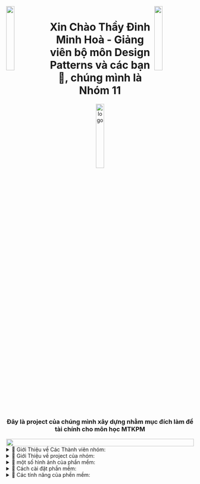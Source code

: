 <img align="left" src="https://user-images.githubusercontent.com/65187002/144930161-2f783401-8d27-4fdf-a2f7-cc0ba32f1f1f.gif" width="21%" style="display:inline;">
<img align="right" src="https://user-images.githubusercontent.com/65187002/144930161-2f783401-8d27-4fdf-a2f7-cc0ba32f1f1f.gif" width="21%" style="display:inline;">

<h1 align="center">Xin Chào Thầy Đinh Minh Hoà - Giảng viên bộ môn Design Patterns và các bạn 👋, chúng mình là Nhóm 11</h1>
<p align="center">
    <img src="https://github.com/rudeusMSK/n16_qltv_v1/assets/104338354/f024fe1c-b546-441c-aaac-6cb07dfcfbe2" alt="logo" width="21%">
</p>
<h3 align="center">Đây là project của chúng mình xây dựng nhằm mục đích làm đề tài chính cho môn học MTKPM </h3>
<img src="https://i.imgur.com/dBaSKWF.gif" height="20" width="100%">
<details lose="" align="left">
  <summary>
    📔 Giới Thiệu về Các Thành viên nhóm:
  </summary>
  <br>
    <h4>Nguyễn Minh Trí (Nhóm trưởng)</h4>
  <p align="left">
    <a href="git@github.com:GS-755">
      <img align="center"  height="175px" src="https://github-readme-stats.vercel.app/api?username=GS-755&show_icons=true&hide_border=true&title_color=94b4a4&amp&icon_color=FFFFFF&amp&text_color=FFFFFF&amp&bg_color=000000&count_private=true&include_all_commits=true"/>
    </a>
    <a href="git@github.com:GS-755">
      <img align="center" height="175px"  src="https://github-readme-stats.vercel.app/api/top-langs/?username=GS-755&text_color=FFFFFF&bg_color=000000&title_color=94b4a4&langs_count=15&layout=compact&hide_border=true" />
    </a>
  </p>
  <p align="left"><img align="center" src="https://github-readme-streak-stats.herokuapp.com/?user=GS-755&text_color=FFFFFF&bg_color=000000&title_color=94b4a4&langs_count=15&layout=compact&hide_border=true" alt="GS-755" /></p>
      <br>
    <h4>Huỳnh Thiện Thệ</h4>
  <p align="left">
    <a href="git@github.com:rudeusMSK">
      <img align="center"  height="175px" src="https://github-readme-stats.vercel.app/api?username=rudeusMSK&show_icons=true&hide_border=true&title_color=94b4a4&amp&icon_color=FFFFFF&amp&text_color=FFFFFF&amp&bg_color=000000&count_private=true&include_all_commits=true"/>
    </a>
    <a href="git@github.com:rudeusMSK">
      <img align="center" height="175px"  src="https://github-readme-stats.vercel.app/api/top-langs/?username=rudeusMSK&text_color=FFFFFF&bg_color=000000&title_color=94b4a4&langs_count=15&layout=compact&hide_border=true" />
    </a>
  </p>
  <p align="left"><img align="center" src="https://github-readme-streak-stats.herokuapp.com/?user=rudeusMSK&text_color=FFFFFF&bg_color=000000&title_color=94b4a4&langs_count=15&layout=compact&hide_border=true" alt="rudeusMSK" /></p>
</details>
<details lose="" align="left">
  <summary>
    📔  Giới Thiệu về project của nhóm:
  </summary>
      <h4 align="center">PHẦN MỀM QUẢN LÝ THƯ VIỆN</h4>
<div align="center">
<p align="center">Project là một phần mền quản lý thư viện được chúng mình xây dựng ở môn học lập trình Java 
  <img src="https://techstack-generator.vercel.app/java-icon.svg" alt="icon" width="40" height="40" /> 
  hiện tại project đã hoàn thành và đáp ứng đầy đủ các tiêu chí của môn học lập trình Java.
</p>
  <p>
  Ở thời điểm hiện tại chúng mình sẽ tiếp tục phát triển project bằng cách áp dụng các Design Patterns trong môn học này!
  </p>
    <p>
  Việc sử dụng Design Patterns là một chiến lược quan trọng giúp cải thiện tính  
  linh hoạt và bảo trì tốt 🛠️ của mã nguồn, ngoài ra còn giúp cho mã nguồn có khả năng tái sử dụng lại cao.
  </p>
</details>
    <details lose="" align="left">
  <summary>
    📔  một số hình ảnh của phần mềm:
  </summary>
</p>

| Hình Ảnh  | Tiêu Đề |
|  :---:  | ---------- |
|     <img src="https://scontent.fhan4-3.fna.fbcdn.net/v/t39.30808-6/430233675_122116641668214596_3598838957140476979_n.jpg?_nc_cat=103&ccb=1-7&_nc_sid=3635dc&_nc_ohc=GHMuHX0PvqEAX84tiFK&_nc_ht=scontent.fhan4-3.fna&oh=00_AfBEptZ2xx2ggSYiDv2L7E20PLePtBKkEXl7fiUnNonHIw&oe=65E7A776" alt="h1" width="50%">  | màn hình chức năng `đăng nhập`  |
|     <img src="https://scontent.fhan3-3.fna.fbcdn.net/v/t39.30808-6/430206665_122116642070214596_8671463369502106531_n.jpg?_nc_cat=101&ccb=1-7&_nc_sid=3635dc&_nc_ohc=E6Qrd5KkgHQAX8WgSwZ&_nc_ht=scontent.fhan3-3.fna&oh=00_AfAqtN47siJ1fhohNoudow9hxA58k55g3QV9vxtKEK-giA&oe=65E83CDC" alt="h2" width="50%">  | màn hình chức năng `quản lý`  |
|     <img src="https://scontent.fhan3-2.fna.fbcdn.net/v/t39.30808-6/430148580_122116641950214596_8754250279269571025_n.jpg?_nc_cat=107&ccb=1-7&_nc_sid=3635dc&_nc_ohc=us-ivNuDBBAAX-G7U6R&_nc_ht=scontent.fhan3-2.fna&oh=00_AfAmEozquHG0FO_Gy0Tt-8Nccd_ir1fbDDMTZXIGTsuiJA&oe=65E6E110" alt="h3" width="50%">  | menu quản lý `chức năng`  |
|     <img src="https://scontent.fhan3-5.fna.fbcdn.net/v/t39.30808-6/430222363_122116641992214596_4790288987562509067_n.jpg?_nc_cat=109&ccb=1-7&_nc_sid=3635dc&_nc_ohc=W6sDnzf3DjcAX933jku&_nc_ht=scontent.fhan3-5.fna&oh=00_AfBu2Pa7CbPfsZ3i8JIomEO0iLQcS__CEdr4LpchDoe-Ew&oe=65E7AE3E" alt="h4" width="50%">  | màn hình quản lý `độc giả`  |
|     <img src="https://scontent.fhan4-2.fna.fbcdn.net/v/t39.30808-6/430987855_122116641944214596_8203988435025409380_n.jpg?_nc_cat=111&ccb=1-7&_nc_sid=3635dc&_nc_ohc=4CGCsVQx2d4AX8UQ2Dm&_nc_ht=scontent.fhan4-2.fna&oh=00_AfDdj9JGaT3nqARsrdaRPOuMB8kXOCwJ85DiblAesTa3YA&oe=65E7B48F" alt="h4" width="50%">  | màn hình quản lý `thể loại`  |
|     <img src="https://scontent.fhan4-3.fna.fbcdn.net/v/t39.30808-6/430204585_122116641854214596_7894242260228873368_n.jpg?_nc_cat=103&ccb=1-7&_nc_sid=3635dc&_nc_ohc=mxc8NxNIErIAX9ha9ip&_nc_ht=scontent.fhan4-3.fna&oh=00_AfAcB3pluuZ5U3V3lHICJhHOMNn4y10BD75WGGFZHaPC7g&oe=65E7748D" alt="h1" width="50%">  | màn hình quản lý `tựa sách`  |
|     <img src="https://scontent.fhan4-3.fna.fbcdn.net/v/t39.30808-6/430149056_122116641830214596_2375558732692584821_n.jpg?_nc_cat=100&ccb=1-7&_nc_sid=3635dc&_nc_ohc=1q4aKGP1aoEAX_iRYs3&_nc_ht=scontent.fhan4-3.fna&oh=00_AfANoZ8gIlWUIwzwoiAhbFLbhY2Ihne7PZUZLtdmlpXVbA&oe=65E79E97" alt="h2" width="50%">  | màn nìnn quản lý `nhà xuất bản`  |
|     <img src="https://scontent.fhan4-3.fna.fbcdn.net/v/t39.30808-6/430182920_122116641800214596_3751017847613776111_n.jpg?_nc_cat=100&ccb=1-7&_nc_sid=3635dc&_nc_ohc=UEv91DiGR1EAX__vUxq&_nc_ht=scontent.fhan4-3.fna&oh=00_AfBKs3OaUgrorW6ZkCJhFeJaG7chkC_535C-RFLUeECbXA&oe=65E7FE14" alt="h3" width="50%">  | màn hình quản lý `nhân viên`  |
|     <img src="https://scontent.fhan3-5.fna.fbcdn.net/v/t39.30808-6/430221893_122116641710214596_6274232781603387322_n.jpg?_nc_cat=109&ccb=1-7&_nc_sid=3635dc&_nc_ohc=b3CaFinPpMgAX-a6HJ_&_nc_ht=scontent.fhan3-5.fna&oh=00_AfDDWilwBZUL7YfeXc78a_MNmxDneijakqAK9LyyWYd8xA&oe=65E79AE2" alt="h4" width="50%">  | màn hình quản lý `mượn trả sách`  |
|     <img src="https://scontent.fhan4-3.fna.fbcdn.net/v/t39.30808-6/430182132_122116641716214596_3763714526676692214_n.jpg?_nc_cat=103&ccb=1-7&_nc_sid=3635dc&_nc_ohc=VENYmjsfYcsAX8awqIi&_nc_ht=scontent.fhan4-3.fna&oh=00_AfA4mea-7LeyWJWLUUfJSRV_iblSDxSElJwNU7VNsVOYhQ&oe=65E837FA" alt="h4" width="50%">  | màn hình quản lý `khách hàng`  |



</details>
<details lose="" align="left">
  <summary>
    📔  Cách cài đặt phần mềm:
  </summary>
<br>
  B1: Bạn hãy clone project về máy (đảm bảo rằng bạn đã có git trước đó hoặc bạn có thể tải file zip của project và giải nén nó.)
<br><br>
  B2: Hãy tải XAMPP về máy (nếu bạn gặp khó khăn với việc tải về hãy xem video hướng dẫn này hi vọng nó có ích cho bạn!)
<br><br>
    
  [![Watch the video](https://i.stack.imgur.com/Vp2cE.png)](https://youtu.be/0Zay4yjYxJc?si=KQeZBQTwjQXAs1p7)
  
<br><br>
  B3: Hãy khởi động XAMPP của bạn và chọn phần admin của MySQL:
  <br><br>
  
  ![image](https://github.com/rudeusMSK/n16_qltv_v1/assets/104338354/35d52312-387c-46ee-82ff-7f47c1d9c562)
  <br><br>
  Còn đây là giao diện của phpmyadmin:
  <br><br>
![image](https://github.com/rudeusMSK/n16_qltv_v1/assets/104338354/6329d820-3a35-4542-b3d2-4435a200bdfd)
  <br><br>
    B4: Bạn hãy chuyển sang phần SQL và hãy copy đoạn Script sau:

### SQL

```SQL
CREATE DATABASE n16_qltv DEFAULT CHARACTER SET utf8 COLLATE utf8_general_ci;
USE n16_qltv;

CREATE TABLE AdminUser(
                        UsrName CHAR(20) NOT NULL PRIMARY KEY,
                        Password VARCHAR(64) NOT NULL
);
-- Password mặc định của admin: 123456
INSERT INTO AdminUser VALUES('admin', '8d969eef6ecad3c29a3a629280e686cf0c3f5d5a86aff3ca12020c923adc6c92');
CREATE TABLE TacGia(
  MaTacGia INT NOT NULL AUTO_INCREMENT PRIMARY KEY,
  TenTacGia VARCHAR(50) NOT NULL,
  Website VARCHAR(100),
  GhiChu VARCHAR(100)
);
CREATE TABLE TheLoai(
  MaTheLoai INT NOT NULL AUTO_INCREMENT PRIMARY KEY,
  TenTheLoai VARCHAR(30) NOT NULL
);
CREATE TABLE NhaXB(
  MaNXB INT NOT NULL AUTO_INCREMENT PRIMARY KEY,
  TenNXB VARCHAR(50) NOT NULL,
  Email VARCHAR(100),
  DiaChi VARCHAR(100),
  TenNgDaiDien VARCHAR(50) NOT NULL
);
CREATE TABLE NhanVien(
  MaNV INT NOT NULL AUTO_INCREMENT PRIMARY KEY,
  TenNV VARCHAR(50) NOT NULL,
  NgaySinh DATE NOT NULL,
  SoDT CHAR(15) NOT NULL,
  DiaChi VARCHAR(100),
  TenDangNhap CHAR(20) NOT NULL,
  MatKhau VARCHAR(64) NOT NULL,
  GioiTinh CHAR(1) NOT NULL
);
CREATE TABLE DocGia(
  MaDocGia INT NOT NULL AUTO_INCREMENT PRIMARY KEY,
  TenDocGia VARCHAR(50) NOT NULL,
  DiaChi VARCHAR(100),
  SoDT CHAR(15) NOT NULL,
  TenDangNhap CHAR(20) NOT NULL,
  MatKhau VARCHAR(64) NOT NULL,
  GioiTinh CHAR(1) NOT NULL
);
CREATE TABLE Sach(
  MaSach INT NOT NULL AUTO_INCREMENT PRIMARY KEY,
  TenSach VARCHAR(50) NOT NULL,
  NamXuatBan INT NOT NULL,
  BiaSach VARCHAR(255) NOT NULL,
  MaNXB INT NOT NULL,
  MaTacGia INT NOT NULL,
  MaTheLoai INT NOT NULL,
  FOREIGN KEY(MaNXB) REFERENCES NhaXB(MaNXB),
  FOREIGN KEY(MaTacGia) REFERENCES TacGia(MaTacGia),
  FOREIGN KEY(MaTheLoai) REFERENCES TheLoai(MaTheLoai)
);
CREATE TABLE TheThuVien (
  SoThe CHAR(10) NOT NULL PRIMARY KEY,
  NgayBatDau DATE NOT NULL,
  NgayHetHan DATE NOT NULL,
  GhiChu VARCHAR(100),
  MaDocGia INT NOT NULL,
  FOREIGN KEY(MaDocGia) REFERENCES DocGia(MaDocGia)
);
CREATE TABLE MuonTra(
  MaMuonTra CHAR(10) NOT NULL PRIMARY KEY,
  NgayMuon DATE NOT NULL,
  SoThe CHAR(10),
  MaNV INT NOT NULL,
  FOREIGN KEY(SoThe) REFERENCES TheThuVien(SoThe),
  FOREIGN KEY(MaNV) REFERENCES NhanVien(MaNV)
);
CREATE TABLE CTMuonTra(
  GhiChu VARCHAR(100),
  DaTra CHAR(1) NOT NULL,
  NgayTra DATE NOT NULL,
  MaMuonTra CHAR(10) NOT NULL,
  MaSach INT NOT NULL,
  PRIMARY KEY (MaMuonTra, MaSach),
  FOREIGN KEY(MaMuonTra) REFERENCES MuonTra(MaMuonTra),
  FOREIGN KEY(MaSach) REFERENCES Sach(MaSach)
);
```
<br>
B5: Bạn hãy dán đoạn Script này vào phần SQL của phpmyadmin và nhấn chọn `Run` để thực thi đoạn Script trên.
<br><br>
B6 (Đây là bước cuối của phần hướng dẫn này): bạn chỉ cần cài đặc các IDE như: IntelliJ IDEA, Apache NetBeans, ... và chọn đường dẫn bạn đã clone project về và chạy nó!
Chúc bạn thành công ! - GaCon -
</details>
    <details lose="" align="left">
  <summary>
    📔  Các tính năng của phền mềm:
  </summary>
                ## Danh Sách Chức Năng

1. [Đăng Nhập](DangNhap)
2. [Quản Lý Độc Giả](DocGia)
3. [Quản Lý Tác Gỉa](TacGia)
4. [Quản Lý Thể Loại](TheLoai)
5. [Quản Lý Tựa Sách](TuaSach)
6. [Quản Lý Nhà Xuất Bản](NhaXuatBan)
7. [Quản Lý Khách Hàng](KhachHang)
8. [Quản Lý Nhân Viên](NhanVien)
9. [Quản lý mượn trả](MuonTra) 

## DangNhap
<img src="https://scontent-hkg1-2.xx.fbcdn.net/v/t39.30808-6/430138553_122116710656214596_8326752822438652453_n.jpg?_nc_cat=107&ccb=1-7&_nc_sid=3635dc&_nc_ohc=pDS8bJah1TgAX8v-okE&_nc_ht=scontent-hkg1-2.xx&oh=00_AfBuH6crKmVP31YExHXbNKUSSRhzj6sw7kdG7OVMU4uo-g&oe=65E89E6B" alt="h4" align="center" width="70%">

## DocGia

## TacGia

## TheLoai

## TuaSach

## NhaXuatBan

## KhachHang

## NhanVien

## MuonTra

</details>



